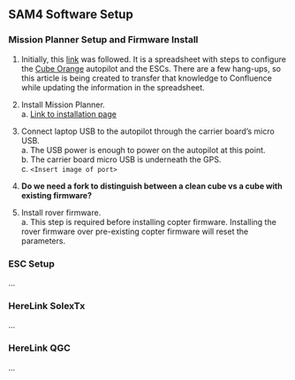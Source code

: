 ## SAM4 Software Setup

### Mission Planner Setup and Firmware Install

1. Initially, this [link](https://docs.google.com/spreadsheets/d/1Oqh-XCiEeKN5vtyqlTcJUfF9Hhv8CYBJvTP91v279U0/edit#gid=665594915) was followed. It is a spreadsheet with steps to configure the [Cube Orange](https://www.cubepilot.com/#/home) autopilot and the ESCs. There are a few hang-ups, so this article is being created to transfer that knowledge to Confluence while updating the information in the spreadsheet.

2. Install Mission Planner.  
   a. [Link to installation page](https://ardupilot.org/planner/docs/mission-planner-installation.html)

3. Connect laptop USB to the autopilot through the carrier board’s micro USB.  
   a. The USB power is enough to power on the autopilot at this point.  
   b. The carrier board micro USB is underneath the GPS.  
   c. `<Insert image of port>`

4. **Do we need a fork to distinguish between a clean cube vs a cube with existing firmware?**

5. Install rover firmware.  
   a. This step is required before installing copter firmware. Installing the rover firmware over pre-existing copter firmware will reset the parameters.

### ESC Setup
...

### HereLink SolexTx
...

### HereLink QGC
...
